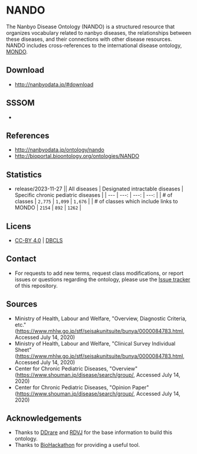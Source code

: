 # NANDO 
The Nanbyo Disease Ontology (NANDO) is a structured resource that organizes vocabulary related to nanbyo diseases, the relationships between these diseases, and their connections with other disease resources. NANDO includes cross-references to the international disease ontology, <a href="https://github.com/monarch-initiative/mondo">MONDO</a>.


## Download
- http://nanbyodata.jp/#download


## SSSOM
- 


## References
- http://nanbyodata.jp/ontology/nando
- http://bioportal.bioontology.org/ontologies/NANDO


## Statistics
- release/2023-11-27
|| All diseases | Designated intractable diseases | Specific chronic pediatric diseases |
| --- | ---: | ---: | ---: |
| # of classes | `2,775` | `1,099` | `1,676` |
| # of classes which include links to MONDO | `2154` | `892` | `1262` |


## Licens
- <a href="https://creativecommons.org/licenses/by/4.0/deed.ja">CC-BY 4.0</a> | <a href="http://dbcls.rois.ac.jp">DBCLS</a>


## Contact
- For requests to add new terms, request class modifications, or report issues or questions regarding the ontology, please use the [Issue tracker](https://github.com/dbcls/nando/issues) of this repository.

  
## Sources
- Ministry of Health, Labour and Welfare, "Overview, Diagnostic Criteria, etc." (https://www.mhlw.go.jp/stf/seisakunitsuite/bunya/0000084783.html, Accessed July 14, 2020)
- Ministry of Health, Labour and Welfare, "Clinical Survey Individual Sheet" (https://www.mhlw.go.jp/stf/seisakunitsuite/bunya/0000084783.html, Accessed July 14, 2020)
- Center for Chronic Pediatric Diseases, "Overview" (https://www.shouman.jp/disease/search/group/, Accessed July 14, 2020)
- Center for Chronic Pediatric Diseases, "Opinion Paper" (https://www.shouman.jp/disease/search/group/, Accessed July 14, 2020)


## Acknowledgements
- Thanks to <a href="https://ddrare.nibiohn.go.jp/">DDrare</a> and <a href="https://metadb.riken.jp/metadb/ontology/RDVJ">RDVJ</a> for the base information to build this ontology.
- Thanks to <a href="http://biohackathon.org/">BioHackathon</a> for providing a useful tool.

